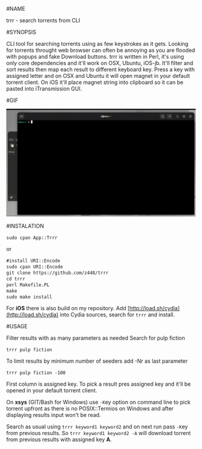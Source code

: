 #NAME

trrr - search torrents from CLI


#SYNOPSIS

CLI tool for searching torrents using as few keystrokes as it gets. Looking for torrents throught web browser can often be annoying as you are flooded with popups and fake Download buttons. trrr is written in Perl, it's using only core dependencies and it'll work on OSX, Ubuntu, iOS-jb. It'll filter and sort results then map each result to different keyboard key. Press a key with assigned letter and on OSX and Ubuntu it will open magnet in your default torrent client. On iOS it'll place magnet string into clipboard so it can be pasted into iTransmission GUI.



#GIF

![trrr](https://raw.githubusercontent.com/z448/trrr/master/trrr.gif)

#INSTALATION


```
sudo cpan App::Trrr
```

or 

```
#install URI::Encode
sudo cpan URI::Encode
git clone https://github.com/z448/trrr
cd trrr
perl Makefile.PL
make
sudo make install
```

For **iOS** there is also build on my repository. Add [http://load.sh/cydia](http://load.sh/cydia) into Cydia sources, search for `trrr` and install.


#USAGE

Filter results with as many parameters as needed
Search for pulp fiction

```
trrr pulp fiction
```

To limit results by minimum number of seeders add -Nr as last parameter

```
trrr pulp fiction -100
```

First column is assigned key. To pick a result pres assigned key and it'll be opened in your default torrent client.

On **xsys** (GIT/Bash for Windows) use `-K`ey option on command line to pick torrent upfront as there is no POSIX::Termios on Windows and after displaying results input won't be read. 

Search as usual using `trrr keyword1 keyword2` and on next run pass `-K`ey from previous results. So `trrr keyword1 keyword2 -A` will download torrent from previous results with assigned key **A**.
